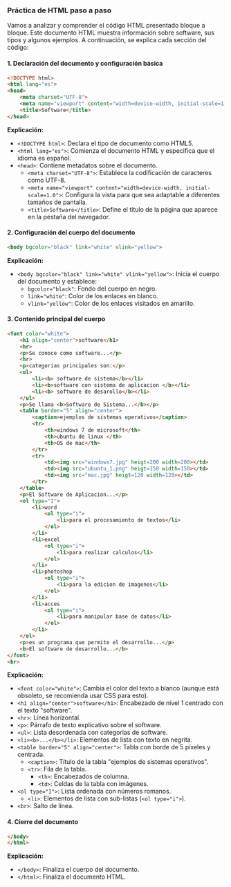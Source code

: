 ### Práctica de HTML paso a paso

Vamos a analizar y comprender el código HTML presentado bloque a bloque. Este documento HTML muestra información sobre software, sus tipos y algunos ejemplos. A continuación, se explica cada sección del código:

#### 1. Declaración del documento y configuración básica

```html
<!DOCTYPE html>
<html lang="es">
<head>
    <meta charset="UTF-8">
    <meta name="viewport" content="width=device-width, initial-scale=1.0">
    <title>Software</title>
</head>
```

**Explicación:**
- `<!DOCTYPE html>`: Declara el tipo de documento como HTML5.
- `<html lang="es">`: Comienza el documento HTML y especifica que el idioma es español.
- `<head>`: Contiene metadatos sobre el documento.
  - `<meta charset="UTF-8">`: Establece la codificación de caracteres como UTF-8.
  - `<meta name="viewport" content="width=device-width, initial-scale=1.0">`: Configura la vista para que sea adaptable a diferentes tamaños de pantalla.
  - `<title>Software</title>`: Define el título de la página que aparece en la pestaña del navegador.

#### 2. Configuración del cuerpo del documento

```html
<body bgcolor="black" link="white" vlink="yellow">
```

**Explicación:**
- `<body bgcolor="black" link="white" vlink="yellow">`: Inicia el cuerpo del documento y establece:
  - `bgcolor="black"`: Fondo del cuerpo en negro.
  - `link="white"`: Color de los enlaces en blanco.
  - `vlink="yellow"`: Color de los enlaces visitados en amarillo.

#### 3. Contenido principal del cuerpo

```html
<font color="white">
    <h1 align="center">software</h1>
    <hr>
    <p>Se conoce como software...</p>
    <hr>
    <p>categorias principales son:</p>
    <ul>
        <li><b> software de sistema</b></li>
        <li><b>software con sistema de aplicacion </b></li>
        <li><b> software de desarollo</b></li>
    </ul>
    <p>Se llama <b>Software de Sistema...</b></p>
    <table border="5" align="center">
        <caption>ejemplos de sistemas operativos</caption>
        <tr>
            <th>windows 7 de microsoft</th>
            <th>ubuntu de linux </th>
            <th>OS de mac</th>
        </tr>
        <tr>
            <td><img src="windows7.jpg" heigt=200 width=200></td>
            <td><img src="ubuntu_1.png" heigt=150 width=150></td>
            <td><img src="mac.jpg" heigt=120 width=120></td>
        </tr>
    </table>
    <p>El Software de Aplicacion...</p>
    <ol type="I">
        <li>word
            <ol type="i">
                <li>para el procesamiento de textos</li>
            </ol>
        </li>
        <li>excel
            <ol type="i">
                <li>para realizar calculos</li>
            </ol>
        </li>
        <li>photoshop
            <ol type="i">
                <li>para la edicion de imagenes</li>
            </ol>
        </li>
        <li>acces
            <ol type="i">
                <li>para manipular base de datos</li>
            </ol>
        </li>
    </ol>
    <p>es un programa que permite el desarrollo...</p>
    <b>El software de desarrollo...</b>
</font>
<br>
```

**Explicación:**
- `<font color="white">`: Cambia el color del texto a blanco (aunque está obsoleto, se recomienda usar CSS para esto).
- `<h1 align="center">software</h1>`: Encabezado de nivel 1 centrado con el texto "software".
- `<hr>`: Línea horizontal.
- `<p>`: Párrafo de texto explicativo sobre el software.
- `<ul>`: Lista desordenada con categorías de software.
- `<li><b>...</b></li>`: Elementos de lista con texto en negrita.
- `<table border="5" align="center">`: Tabla con borde de 5 píxeles y centrada.
  - `<caption>`: Título de la tabla "ejemplos de sistemas operativos".
  - `<tr>`: Fila de la tabla.
    - `<th>`: Encabezados de columna.
    - `<td>`: Celdas de la tabla con imágenes.
- `<ol type="I">`: Lista ordenada con números romanos.
  - `<li>`: Elementos de lista con sub-listas (`<ol type="i">`).
- `<br>`: Salto de línea.

#### 4. Cierre del documento

```html
</body>
</html>
```

**Explicación:**
- `</body>`: Finaliza el cuerpo del documento.
- `</html>`: Finaliza el documento HTML.

